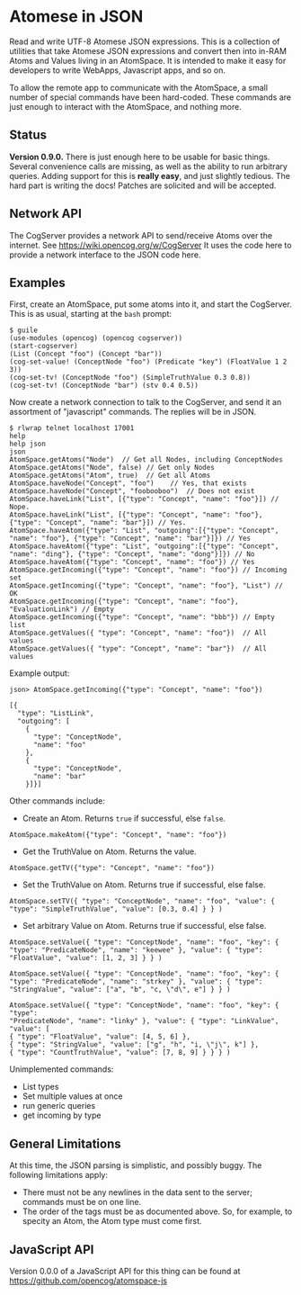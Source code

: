 Atomese in JSON
===============
Read and write UTF-8 Atomese JSON expressions. This is a collection
of utilities that take Atomese JSON expressions and convert then into
in-RAM Atoms and Values living in an AtomSpace. It is intended to make
it easy for developers to write WebApps, Javascript apps, and so on.

To allow the remote app to communicate with the AtomSpace, a small
number of special commands have been hard-coded. These commands are
just enough to interact with the AtomSpace, and nothing more.

Status
------
**Version 0.9.0.** There is just enough here to be usable for basic things.
Several convenience calls are missing, as well as the ability to run
arbitrary queries. Adding support for this is **really easy**, and just
slightly tedious.  The hard part is writing the docs!
Patches are solicited and will be accepted.


Network API
-----------
The CogServer provides a network API to send/receive Atoms over the
internet. See https://wiki.opencog.org/w/CogServer It uses the code
here to provide a network interface to the JSON code here.

Examples
--------
First, create an AtomSpace, put some atoms into it, and start the
CogServer. This is as usual, starting at the `bash` prompt: 
```
$ guile
(use-modules (opencog) (opencog cogserver))
(start-cogserver)
(List (Concept "foo") (Concept "bar"))
(cog-set-value! (ConceptNode "foo") (Predicate "key") (FloatValue 1 2 3))
(cog-set-tv! (ConceptNode "foo") (SimpleTruthValue 0.3 0.8))
(cog-set-tv! (ConceptNode "bar") (stv 0.4 0.5))
```

Now create a network connection to talk to the CogServer, and send it
an assortment of "javascript" commands. The replies will be in JSON.
```
$ rlwrap telnet localhost 17001
help
help json
json
AtomSpace.getAtoms("Node")  // Get all Nodes, including ConceptNodes
AtomSpace.getAtoms("Node", false) // Get only Nodes
AtomSpace.getAtoms("Atom", true)  // Get all Atoms
AtomSpace.haveNode("Concept", "foo")    // Yes, that exists
AtomSpace.haveNode("Concept", "foobooboo")  // Does not exist
AtomSpace.haveLink("List", [{"type": "Concept", "name": "foo"}]) // Nope.
AtomSpace.haveLink("List", [{"type": "Concept", "name": "foo"}, {"type": "Concept", "name": "bar"}]) // Yes.
AtomSpace.haveAtom({"type": "List", "outgoing":[{"type": "Concept", "name": "foo"}, {"type": "Concept", "name": "bar"}]}) // Yes
AtomSpace.haveAtom({"type": "List", "outgoing":[{"type": "Concept", "name": "ding"}, {"type": "Concept", "name": "dong"}]}) // No
AtomSpace.haveAtom({"type": "Concept", "name": "foo"}) // Yes
AtomSpace.getIncoming({"type": "Concept", "name": "foo"}) // Incoming set
AtomSpace.getIncoming({"type": "Concept", "name": "foo"}, "List") // OK
AtomSpace.getIncoming({"type": "Concept", "name": "foo"}, "EvaluationLink") // Empty
AtomSpace.getIncoming({"type": "Concept", "name": "bbb"}) // Empty list
AtomSpace.getValues({ "type": "Concept", "name": "foo"})  // All values
AtomSpace.getValues({ "type": "Concept", "name": "bar"})  // All values
```

Example output:
```
json> AtomSpace.getIncoming({"type": "Concept", "name": "foo"})

[{
  "type": "ListLink",
  "outgoing": [
    {
      "type": "ConceptNode",
      "name": "foo"
    },
    {
      "type": "ConceptNode",
      "name": "bar"
    }]}]
```

Other commands include:
* Create an Atom. Returns `true` if successful, else `false`.
```
AtomSpace.makeAtom({"type": "Concept", "name": "foo"})
```

* Get the TruthValue on Atom. Returns the value.
```
AtomSpace.getTV({"type": "Concept", "name": "foo"})
```
* Set the TruthValue on Atom. Returns true if successful, else false.
```
AtomSpace.setTV({ "type": "ConceptNode", "name": "foo", "value": { "type": "SimpleTruthValue", "value": [0.3, 0.4] } } )
```

* Set arbitrary Value on Atom. Returns true if successful, else false.
```
AtomSpace.setValue({ "type": "ConceptNode", "name": "foo", "key": { "type": "PredicateNode", "name": "keewee" }, "value": { "type": "FloatValue", "value": [1, 2, 3] } } )

AtomSpace.setValue({ "type": "ConceptNode", "name": "foo", "key": { "type": "PredicateNode", "name": "strkey" }, "value": { "type": "StringValue", "value": ["a", "b", "c, \"d\", e"] } } )

AtomSpace.setValue({ "type": "ConceptNode", "name": "foo", "key": { "type":
"PredicateNode", "name": "linky" }, "value": { "type": "LinkValue", "value": [
{ "type": "FloatValue", "value": [4, 5, 6] },
{ "type": "StringValue", "value": ["g", "h", "i, \"j\", k"] },
{ "type": "CountTruthValue", "value": [7, 8, 9] } } } )
```

Unimplemented commands:
* List types
* Set multiple values at once
* run generic queries
* get incoming by type

General Limitations
-------------------
At this time, the JSON parsing is simplistic, and possibly buggy. The
following limitations apply:
* There must not be any newlines in the data sent to the server;
  commands must be on one line.
* The order of the tags must be as documented above. So, for example,
  to specity an Atom, the Atom type must come first.


JavaScript API
--------------
Version 0.0.0 of a JavaScript API for this thing can be found at
https://github.com/opencog/atomspace-js
